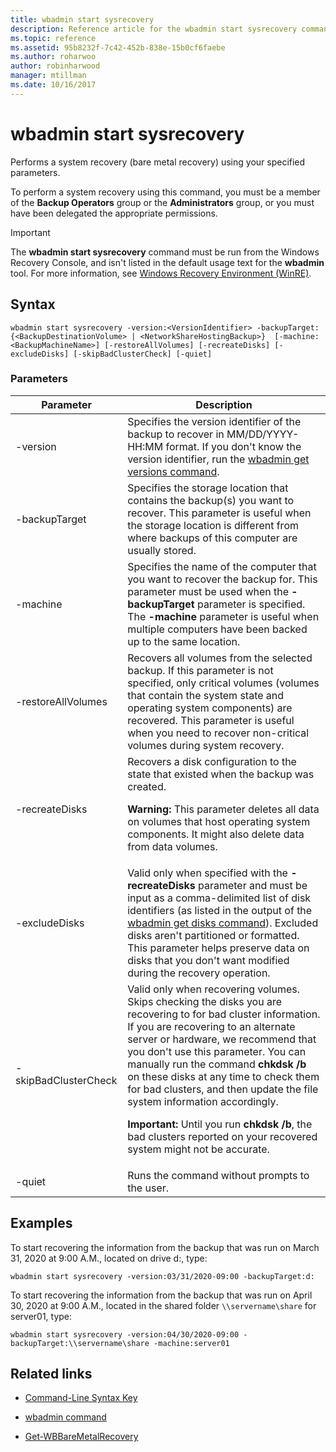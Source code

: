 ```yaml
---
title: wbadmin start sysrecovery
description: Reference article for the wbadmin start sysrecovery command, which performs a system recovery (bare metal recovery) using your specified parameters.
ms.topic: reference
ms.assetid: 95b8232f-7c42-452b-838e-15b0cf6faebe
ms.author: roharwoo
author: robinharwood
manager: mtillman
ms.date: 10/16/2017
---
```


# wbadmin start sysrecovery

Performs a system recovery (bare metal recovery) using your specified parameters.

To perform a system recovery using this command, you must be a member of the **Backup Operators** group or the **Administrators** group, or you must have been delegated the appropriate permissions.

> [!IMPORTANT]
> The **wbadmin start sysrecovery** command must be run from the Windows Recovery Console, and isn't listed in the default usage text for the **wbadmin** tool. For more information, see [Windows Recovery Environment (WinRE)](/windows-hardware/manufacture/desktop/windows-recovery-environment--windows-re--technical-reference).

## Syntax

```
wbadmin start sysrecovery -version:<VersionIdentifier> -backupTarget:{<BackupDestinationVolume> | <NetworkShareHostingBackup>}  [-machine:<BackupMachineName>] [-restoreAllVolumes] [-recreateDisks] [-excludeDisks] [-skipBadClusterCheck] [-quiet]
```

### Parameters

| Parameter | Description |
|--|--|
| -version | Specifies the version identifier of the backup to recover in MM/DD/YYYY-HH:MM format. If you don't know the version identifier, run the [wbadmin get versions command](wbadmin-get-versions.md). |
| -backupTarget | Specifies the storage location that contains the backup(s) you want to recover. This parameter is useful when the storage location is different from where backups of this computer are usually stored. |
| -machine | Specifies the name of the computer that you want to recover the backup for. This parameter must be used when the **-backupTarget** parameter is specified. The **-machine** parameter is useful when multiple computers have been backed up to the same location. |
| -restoreAllVolumes | Recovers all volumes from the selected backup. If this parameter is not specified, only critical volumes (volumes that contain the system state and operating system components) are recovered. This parameter is useful when you need to recover non-critical volumes during system recovery. |
| -recreateDisks | Recovers a disk configuration to the state that existed when the backup was created.<p>**Warning:** This parameter deletes all data on volumes that host operating system components. It might also delete data from data volumes. |
| -excludeDisks | Valid only when specified with the **-recreateDisks** parameter and must be input as a comma-delimited list of disk identifiers (as listed in the output of the [wbadmin get disks command](wbadmin-get-disks.md)). Excluded disks aren't partitioned or formatted. This parameter helps preserve data on disks that you don't want modified during the recovery operation. |
| -skipBadClusterCheck | Valid only when recovering volumes. Skips checking the disks you are recovering to for bad cluster information. If you are recovering to an alternate server or hardware, we recommend that you don't use this parameter. You can manually run the command **chkdsk /b** on these disks at any time to check them for bad clusters, and then update the file system information accordingly.<p>**Important:** Until you run **chkdsk /b**, the bad clusters reported on your recovered system might not be accurate. |
| -quiet | Runs the command without prompts to the user. |

## Examples

To start recovering the information from the backup that was run on March 31, 2020 at 9:00 A.M., located on drive d:, type:

```
wbadmin start sysrecovery -version:03/31/2020-09:00 -backupTarget:d:
```

To start recovering the information from the backup that was run on April 30, 2020 at 9:00 A.M., located in the shared folder `\\servername\share` for server01, type:

```
wbadmin start sysrecovery -version:04/30/2020-09:00 -backupTarget:\\servername\share -machine:server01
```

## Related links

- [Command-Line Syntax Key](command-line-syntax-key.md)

- [wbadmin command](wbadmin.md)

- [Get-WBBareMetalRecovery](/powershell/module/windowsserverbackup/get-wbbaremetalrecovery)
